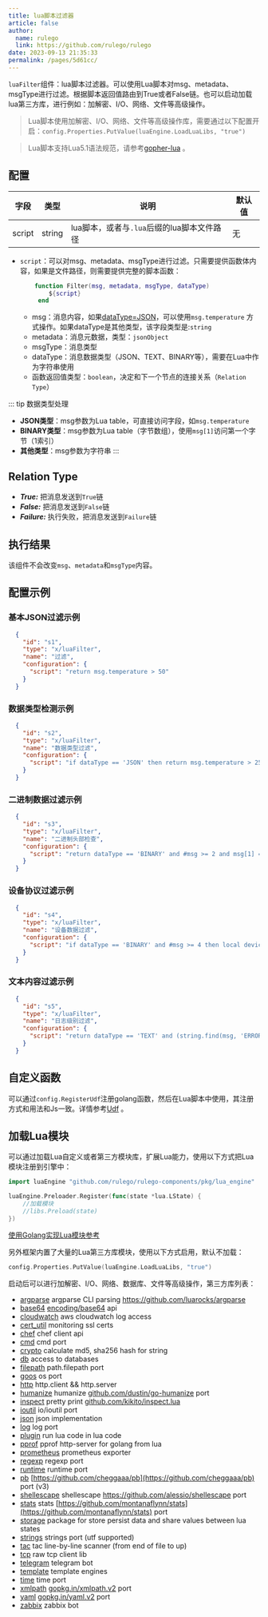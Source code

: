 ```yaml
---
title: lua脚本过滤器
article: false
author: 
  name: rulego
  link: https://github.com/rulego/rulego
date: 2023-09-13 21:35:33
permalink: /pages/5d61cc/
---
```


`luaFilter`组件：lua脚本过滤器。可以使用Lua脚本对msg、metadata、msgType进行过滤。根据脚本返回值路由到True或者False链。也可以启动加载lua第三方库，进行例如：加解密、I/O、网络、文件等高级操作。

> Lua脚本使用加解密、I/O、网络、文件等高级操作库，需要通过以下配置开启：`config.Properties.PutValue(luaEngine.LoadLuaLibs, "true")`

> Lua脚本支持Lua5.1语法规范，请参考[gopher-lua](https://github.com/yuin/gopher-lua) 。

## 配置

| 字段     | 类型     | 说明                          | 默认值 |
|--------|--------|-----------------------------|-----|
| script | string | lua脚本，或者与`.lua`后缀的lua脚本文件路径 | 无   |

- `script`：可以对msg、metadata、msgType进行过滤。只需要提供函数体内容，如果是文件路径，则需要提供完整的脚本函数：

  ```lua
      function Filter(msg, metadata, msgType, dataType) 
          ${script} 
       end
  ```
  - msg：消息内容，如果[dataType=JSON](/pages/8ee82f/)，可以使用`msg.temperature` 方式操作。如果dataType是其他类型，该字段类型是:`string`
  - metadata：消息元数据，类型：`jsonObject`
  - msgType：消息类型
  - dataType：消息数据类型（JSON、TEXT、BINARY等），需要在Lua中作为字符串使用
  - 函数返回值类型：`boolean`，决定和下一个节点的连接关系（`Relation Type`）

::: tip 数据类型处理
- **JSON类型**：msg参数为Lua table，可直接访问字段，如`msg.temperature`
- **BINARY类型**：msg参数为Lua table（字节数组），使用`msg[1]`访问第一个字节（1索引）
- **其他类型**：msg参数为字符串
:::

## Relation Type

- ***True:*** 把消息发送到`True`链
- ***False:*** 把消息发送到`False`链
- ***Failure:*** 执行失败，把消息发送到`Failure`链

## 执行结果

该组件不会改变`msg`、`metadata`和`msgType`内容。

## 配置示例

### 基本JSON过滤示例
```json
  {
    "id": "s1",
    "type": "x/luaFilter",
    "name": "过滤",
    "configuration": {
      "script": "return msg.temperature > 50"
    }
  }
```

### 数据类型检测示例
```json
  {
    "id": "s2", 
    "type": "x/luaFilter",
    "name": "数据类型过滤",
    "configuration": {
      "script": "if dataType == 'JSON' then return msg.temperature > 25 elseif dataType == 'BINARY' then return #msg > 10 else return string.len(msg) > 5 end"
    }
  }
```

### 二进制数据过滤示例
```json
  {
    "id": "s3",
    "type": "x/luaFilter", 
    "name": "二进制头部检查",
    "configuration": {
      "script": "return dataType == 'BINARY' and #msg >= 2 and msg[1] == 255 and msg[2] == 254"
    }
  }
```

### 设备协议过滤示例
```json
  {
    "id": "s4",
    "type": "x/luaFilter",
    "name": "设备数据过滤", 
    "configuration": {
      "script": "if dataType == 'BINARY' and #msg >= 4 then local deviceId = msg[1] * 256 + msg[2]; local functionCode = msg[3] * 256 + msg[4]; return deviceId == 4097 and (functionCode == 1 or functionCode == 2) else return false end"
    }
  }
```

### 文本内容过滤示例
```json
  {
    "id": "s5",
    "type": "x/luaFilter",
    "name": "日志级别过滤",
    "configuration": {
      "script": "return dataType == 'TEXT' and (string.find(msg, 'ERROR') ~= nil or string.find(msg, 'WARN') ~= nil)"
    }
  }
```

## 自定义函数

可以通过`config.RegisterUdf`注册golang函数，然后在Lua脚本中使用，其注册方式和用法和Js一致。详情参考[Udf](/pages/d59341/#udf) 。

## 加载Lua模块

可以通过加载Lua自定义或者第三方模块库，扩展Lua能力，使用以下方式把Lua模块注册到引擎中：
```go
import luaEngine "github.com/rulego/rulego-components/pkg/lua_engine"

luaEngine.Preloader.Register(func(state *lua.LState) {
	//加载模块
	//libs.Preload(state)
})
```
[使用Golang实现Lua模块参考](https://github.com/yuin/gopher-lua#Usage)

另外框架内置了大量的Lua第三方库模块，使用以下方式启用，默认不加载：
```go
config.Properties.PutValue(luaEngine.LoadLuaLibs, "true")
```
启动后可以进行加解密、I/O、网络、数据库、文件等高级操作，第三方库列表：

* [argparse](https://github.com/vadv/gopher-lua-libs/tree/master/argparse) argparse CLI parsing <https://github.com/luarocks/argparse>
* [base64](https://github.com/vadv/gopher-lua-libs/tree/master/base64) [encoding/base64](https://pkg.go.dev/encoding/base64) api
* [cloudwatch](https://github.com/vadv/gopher-lua-libs/tree/master/aws/cloudwatch) aws cloudwatch log access
* [cert_util](https://github.com/vadv/gopher-lua-libs/tree/master/cert_util) monitoring ssl certs
* [chef](https://github.com/vadv/gopher-lua-libs/tree/master/chef) chef client api
* [cmd](https://github.com/vadv/gopher-lua-libs/tree/master/cmd) cmd port
* [crypto](https://github.com/vadv/gopher-lua-libs/tree/master/crypto) calculate md5, sha256 hash for string
* [db](https://github.com/vadv/gopher-lua-libs/tree/master/db) access to databases
* [filepath](https://github.com/vadv/gopher-lua-libs/tree/master/filepath) path.filepath port
* [goos](https://github.com/vadv/gopher-lua-libs/tree/master/goos) os port
* [http](https://github.com/vadv/gopher-lua-libs/tree/master/http) http.client && http.server
* [humanize](https://github.com/vadv/gopher-lua-libs/tree/master/humanize) humanize [github.com/dustin/go-humanize](https://github.com/dustin/go-humanize) port
* [inspect](https://github.com/vadv/gopher-lua-libs/tree/master/inspect) pretty print [github.com/kikito/inspect.lua](https://github.com/kikito/inspect.lua)
* [ioutil](https://github.com/vadv/gopher-lua-libs/tree/master/ioutil) io/ioutil port
* [json](https://github.com/vadv/gopher-lua-libs/tree/master/json) json implementation
* [log](https://github.com/vadv/gopher-lua-libs/tree/master/log) log port
* [plugin](https://github.com/vadv/gopher-lua-libs/tree/master/plugin) run lua code in lua code
* [pprof](https://github.com/vadv/gopher-lua-libs/tree/master/pprof) pprof http-server for golang from lua
* [prometheus](https://github.com/vadv/gopher-lua-libs/tree/master/prometheus/client) prometheus exporter
* [regexp](https://github.com/vadv/gopher-lua-libs/tree/master/regexp) regexp port
* [runtime](/runtime) runtime port
* [pb](https://github.com/vadv/gopher-lua-libs/tree/master/pb) [https://github.com/cheggaaa/pb](https://github.com/cheggaaa/pb) port (v3)
* [shellescape](https://github.com/vadv/gopher-lua-libs/tree/master/shellescape) shellescape <https://github.com/alessio/shellescape> port
* [stats](https://github.com/vadv/gopher-lua-libs/tree/master/stats) stats [https://github.com/montanaflynn/stats](https://github.com/montanaflynn/stats) port
* [storage](https://github.com/vadv/gopher-lua-libs/tree/master/storage) package for store persist data and share values between lua states
* [strings](https://github.com/vadv/gopher-lua-libs/tree/master/strings) strings port (utf supported)
* [tac](https://github.com/vadv/gopher-lua-libs/tree/master/tac) tac line-by-line scanner (from end of file to up)
* [tcp](https://github.com/vadv/gopher-lua-libs/tree/master/tcp) raw tcp client lib
* [telegram](https://github.com/vadv/gopher-lua-libs/tree/master/telegram) telegram bot
* [template](https://github.com/vadv/gopher-lua-libs/tree/master/template) template engines
* [time](https://github.com/vadv/gopher-lua-libs/tree/master/time) time port
* [xmlpath](https://github.com/vadv/gopher-lua-libs/tree/master/xmlpath) [gopkg.in/xmlpath.v2](https://gopkg.in/xmlpath.v2) port
* [yaml](https://github.com/vadv/gopher-lua-libs/tree/master/yaml) [gopkg.in/yaml.v2](https://gopkg.in/yaml.v2) port
* [zabbix](https://github.com/vadv/gopher-lua-libs/tree/master/zabbix) zabbix bot